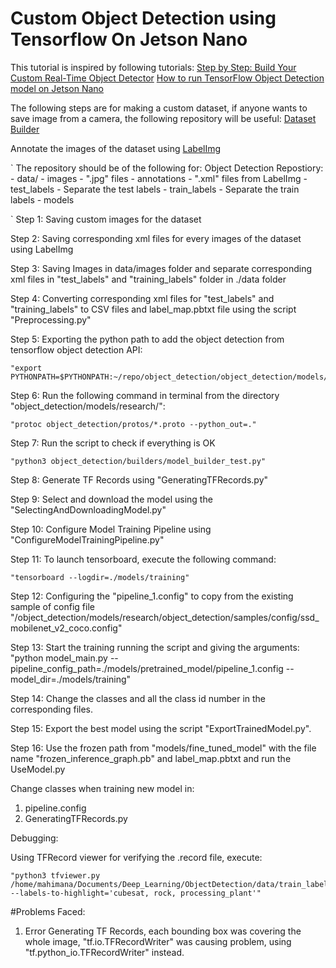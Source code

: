 # Custom Object Detection using Tensorflow On Jetson Nano

This tutorial is inspired by following tutorials:
[Step by Step: Build Your Custom Real-Time Object Detector](https://towardsdatascience.com/detailed-tutorial-build-your-custom-real-time-object-detector-5ade1017fd2d)
[How to run TensorFlow Object Detection model on Jetson Nano](https://www.dlology.com/blog/how-to-run-tensorflow-object-detection-model-on-jetson-nano/)

The following steps are for making a custom dataset, if anyone wants to save image from a camera, the following repository will be useful:
[Dataset Builder](https://github.com/MahimanaGIT/DatasetBuilder)

Annotate the images of the dataset using [LabelImg](https://github.com/tzutalin/labelImg)

`
The repository should be of the following for:
Object Detection Repostiory:
    - data/
        - images
            - ".jpg" files
        - annotations
            - ".xml" files from LabelImg
        - test_labels
            - Separate the  test labels
        - train_labels
            - Separate the train labels
    - models
    
`
Step 1: Saving custom images for the dataset

Step 2: Saving corresponding xml files for every images of the dataset using LabelImg

Step 3: Saving Images in data/images folder and separate corresponding xml files in "test_labels" and "training_labels" folder in ./data folder

Step 4: Converting corresponding xml files for "test_labels" and "training_labels" to CSV files and label_map.pbtxt file using the script "Preprocessing.py"

Step 5: Exporting the python path to add the object detection from tensorflow object detection API: 

    "export PYTHONPATH=$PYTHONPATH:~/repo/object_detection/object_detection/models/research/:~/repo/object_detection/object_detection/models/research/slim/"

Step 6: Run the following command in terminal from the directory "object_detection/models/research/":

    "protoc object_detection/protos/*.proto --python_out=."

Step 7: Run the script to check if everything is OK

    "python3 object_detection/builders/model_builder_test.py"

Step 8: Generate TF Records using "GeneratingTFRecords.py"

Step 9: Select and download the model using the "SelectingAndDownloadingModel.py"

Step 10: Configure Model Training Pipeline using "ConfigureModelTrainingPipeline.py"

Step 11: To launch tensorboard, execute the following command:

    "tensorboard --logdir=./models/training"

Step 12: Configuring the "pipeline_1.config" to copy from the existing sample of config file "/object_detection/models/research/object_detection/samples/config/ssd_mobilenet_v2_coco.config"

Step 13: Start the training running the script and giving the arguments:
    "python model_main.py --pipeline_config_path=./models/pretrained_model/pipeline_1.config --model_dir=./models/training"

Step 14: Change the classes and all the class id number in the corresponding files.

Step 15: Export the best model using the script "ExportTrainedModel.py".

Step 16: Use the frozen path from "models/fine_tuned_model" with the file name "frozen_inference_graph.pb" and label_map.pbtxt and run the UseModel.py

Change classes when training new model in:

1. pipeline.config
2. GeneratingTFRecords.py

Debugging:

Using TFRecord viewer for verifying the .record file, execute:

    "python3 tfviewer.py /home/mahimana/Documents/Deep_Learning/ObjectDetection/data/train_labels.record --labels-to-highlight='cubesat, rock, processing_plant'"


#Problems Faced: 
1. Error Generating TF Records, each bounding box was covering the whole image, "tf.io.TFRecordWriter" was causing problem, using "tf.python_io.TFRecordWriter" instead.

